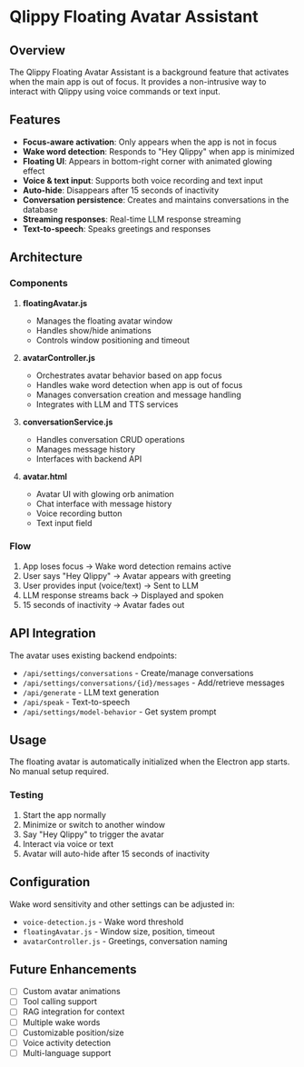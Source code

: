 # Qlippy Floating Avatar Assistant

## Overview

The Qlippy Floating Avatar Assistant is a background feature that activates when the main app is out of focus. It provides a non-intrusive way to interact with Qlippy using voice commands or text input.

## Features

- **Focus-aware activation**: Only appears when the app is not in focus
- **Wake word detection**: Responds to "Hey Qlippy" when app is minimized
- **Floating UI**: Appears in bottom-right corner with animated glowing effect
- **Voice & text input**: Supports both voice recording and text input
- **Auto-hide**: Disappears after 15 seconds of inactivity
- **Conversation persistence**: Creates and maintains conversations in the database
- **Streaming responses**: Real-time LLM response streaming
- **Text-to-speech**: Speaks greetings and responses

## Architecture

### Components

1. **floatingAvatar.js**
   - Manages the floating avatar window
   - Handles show/hide animations
   - Controls window positioning and timeout

2. **avatarController.js**
   - Orchestrates avatar behavior based on app focus
   - Handles wake word detection when app is out of focus
   - Manages conversation creation and message handling
   - Integrates with LLM and TTS services

3. **conversationService.js**
   - Handles conversation CRUD operations
   - Manages message history
   - Interfaces with backend API

4. **avatar.html**
   - Avatar UI with glowing orb animation
   - Chat interface with message history
   - Voice recording button
   - Text input field

### Flow

1. App loses focus → Wake word detection remains active
2. User says "Hey Qlippy" → Avatar appears with greeting
3. User provides input (voice/text) → Sent to LLM
4. LLM response streams back → Displayed and spoken
5. 15 seconds of inactivity → Avatar fades out

## API Integration

The avatar uses existing backend endpoints:

- `/api/settings/conversations` - Create/manage conversations
- `/api/settings/conversations/{id}/messages` - Add/retrieve messages
- `/api/generate` - LLM text generation
- `/api/speak` - Text-to-speech
- `/api/settings/model-behavior` - Get system prompt

## Usage

The floating avatar is automatically initialized when the Electron app starts. No manual setup required.

### Testing

1. Start the app normally
2. Minimize or switch to another window
3. Say "Hey Qlippy" to trigger the avatar
4. Interact via voice or text
5. Avatar will auto-hide after 15 seconds of inactivity

## Configuration

Wake word sensitivity and other settings can be adjusted in:
- `voice-detection.js` - Wake word threshold
- `floatingAvatar.js` - Window size, position, timeout
- `avatarController.js` - Greetings, conversation naming

## Future Enhancements

- [ ] Custom avatar animations
- [ ] Tool calling support
- [ ] RAG integration for context
- [ ] Multiple wake words
- [ ] Customizable position/size
- [ ] Voice activity detection
- [ ] Multi-language support 